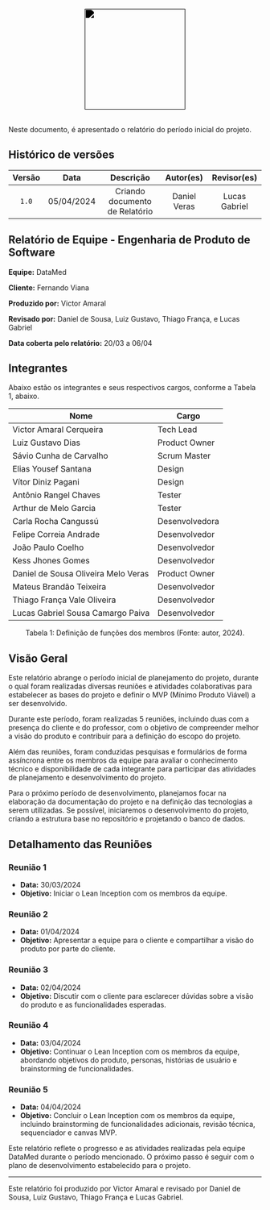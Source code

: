 <br/>

<div style="display: flex; flex-direction: column; justify-content: center; align-items:center;">
    <img src="https://dansousamelo.github.io/RQ_ISP/assets/ANALISE.png" width="200" height="200" style="filter: brightness(0%);"ss />
</div>

<br/>

Neste documento, é apresentado o relatório do período inicial do projeto.

## Histórico de versões

| Versão |    Data    |           Descrição            |  Autor(es)   |  Revisor(es)  |
| :----: | :--------: | :----------------------------: | :----------: | :-----------: |
| `1.0`  | 05/04/2024 | Criando documento de Relatório | Daniel Veras | Lucas Gabriel |

## Relatório de Equipe - Engenharia de Produto de Software

**Equipe:**  DataMed

**Cliente:** Fernando Viana  

**Produzido por:** Victor Amaral  

**Revisado por:** Daniel de Sousa, Luiz Gustavo, Thiago França, e Lucas Gabriel  

**Data coberta pelo relatório:** 20/03 a 06/04

## Integrantes

Abaixo estão os integrantes e seus respectivos cargos, conforme a Tabela 1, abaixo.

| Nome                                | Cargo          |
| ----------------------------------- | -------------- |
| Victor Amaral Cerqueira             | Tech Lead      |
| Luiz Gustavo Dias                   | Product Owner  |
| Sávio Cunha de Carvalho             | Scrum Master   |
| Elias Yousef Santana                | Design         |
| Vítor Diniz Pagani                  | Design         |
| Antônio Rangel Chaves               | Tester         |
| Arthur de Melo Garcia               | Tester         |
| Carla Rocha Cangussú                | Desenvolvedora |
| Felipe Correia Andrade              | Desenvolvedor  |
| João Paulo Coelho                   | Desenvolvedor  |
| Kess Jhones Gomes                   | Desenvolvedor  |
| Daniel de Sousa Oliveira Melo Veras | Product Owner  |
| Mateus Brandão Teixeira             | Desenvolvedor  |
| Thiago França Vale Oliveira         | Desenvolvedor  |
| Lucas Gabriel Sousa Camargo Paiva   | Desenvolvedor  |

<div style="text-align: center">
<p> Tabela 1: Definição de funções dos membros (Fonte: autor, 2024). </p>
</div>

## Visão Geral

Este relatório abrange o período inicial de planejamento do projeto, durante o qual foram realizadas diversas reuniões e atividades colaborativas para estabelecer as bases do projeto e definir o MVP (Mínimo Produto Viável) a ser desenvolvido.

Durante este período, foram realizadas 5 reuniões, incluindo duas com a presença do cliente e do professor, com o objetivo de compreender melhor a visão do produto e contribuir para a definição do escopo do projeto.

Além das reuniões, foram conduzidas pesquisas e formulários de forma assíncrona entre os membros da equipe para avaliar o conhecimento técnico e disponibilidade de cada integrante para participar das atividades de planejamento e desenvolvimento do projeto.

Para o próximo período de desenvolvimento, planejamos focar na elaboração da documentação do projeto e na definição das tecnologias a serem utilizadas. Se possível, iniciaremos o desenvolvimento do projeto, criando a estrutura base no repositório e projetando o banco de dados.

## Detalhamento das Reuniões

### Reunião 1
- **Data:** 30/03/2024
- **Objetivo:** Iniciar o Lean Inception com os membros da equipe.

### Reunião 2
- **Data:** 01/04/2024
- **Objetivo:** Apresentar a equipe para o cliente e compartilhar a visão do produto por parte do cliente.

### Reunião 3
- **Data:** 02/04/2024
- **Objetivo:** Discutir com o cliente para esclarecer dúvidas sobre a visão do produto e as funcionalidades esperadas.

### Reunião 4
- **Data:** 03/04/2024
- **Objetivo:** Continuar o Lean Inception com os membros da equipe, abordando objetivos do produto, personas, histórias de usuário e brainstorming de funcionalidades.

### Reunião 5
- **Data:** 04/04/2024
- **Objetivo:** Concluir o Lean Inception com os membros da equipe, incluindo brainstorming de funcionalidades adicionais, revisão técnica, sequenciador e canvas MVP.

Este relatório reflete o progresso e as atividades realizadas pela equipe DataMed durante o período mencionado. O próximo passo é seguir com o plano de desenvolvimento estabelecido para o projeto.

---
Este relatório foi produzido por Victor Amaral e revisado por Daniel de Sousa, Luiz Gustavo, Thiago França e Lucas Gabriel.
